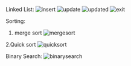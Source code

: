 Linked List:
![insert](https://github.com/user-attachments/assets/c2b2cdd9-0349-4a91-b335-250f146f0120)
![update](https://github.com/user-attachments/assets/3dcddf34-eb54-4b4c-b0ed-e820bf1074f1)
![updated](https://github.com/user-attachments/assets/b1c8b869-ff8d-4b9a-91f4-5b7bdffe0830)
![exit](https://github.com/user-attachments/assets/778f8bfd-eeb9-4a58-ba6f-6f5c1fb11a8f)

Sorting:
1. merge sort
   ![mergesort](https://github.com/user-attachments/assets/05081e47-8abd-4013-9ea2-5809fe1dafdb)


2.Quick sort
![quicksort](https://github.com/user-attachments/assets/0e0f1785-55b4-4b6f-a1e2-d78c1d7dd9ff)


Binary Search:
![binarysearch](https://github.com/user-attachments/assets/0c903edb-76cb-4b03-bbf2-91a4161edb7f)
